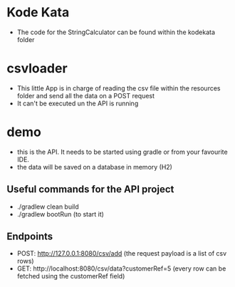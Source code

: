 # Kode Kata

- The code for the StringCalculator can be found within the kodekata folder

# csvloader

- This little App is in charge of reading the csv file within the resources folder and send all the data on a POST request
- It can't be executed un the API is running

# demo
- this is the API. It needs to be started using gradle or from your favourite IDE.
- the data will be saved on a database in memory (H2)

## Useful commands for the API project
- ./gradlew clean build
- ./gradlew bootRun (to start it)

## Endpoints
 - POST: http://127.0.0.1:8080/csv/add (the request payload is a list of csv rows)
 - GET: http://localhost:8080/csv/data?customerRef=5 (every row can be fetched using the customerRef field)
